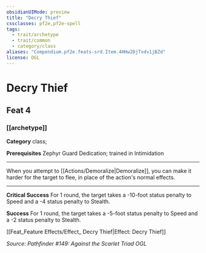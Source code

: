 ```yaml
---
obsidianUIMode: preview
title: "Decry Thief"
cssclasses: pf2e,pf2e-spell
tags:
  - trait/archetype
  - trait/common
  - category/class
aliases: "Compendium.pf2e.feats-srd.Item.4HHw2DjTxdv1jBZd"
license: OGL
---
```

# Decry Thief
## Feat 4
### [[archetype]]

**Category** class; 



**Prerequisites** Zephyr Guard Dedication; trained in Intimidation
* * *
When you attempt to [[Actions/Demoralize|Demoralize]], you can make it harder for the target to flee, in place of the action's normal effects.

* * *

**Critical Success** For 1 round, the target takes a -10-foot status penalty to Speed and a -4 status penalty to Stealth.

**Success** For 1 round, the target takes a -5-foot status penalty to Speed and a -2 status penalty to Stealth.

[[Feat_Feature Effects/Effect_ Decry Thief|Effect: Decry Thief]]

*Source: Pathfinder #149: Against the Scarlet Triad*
*OGL*
